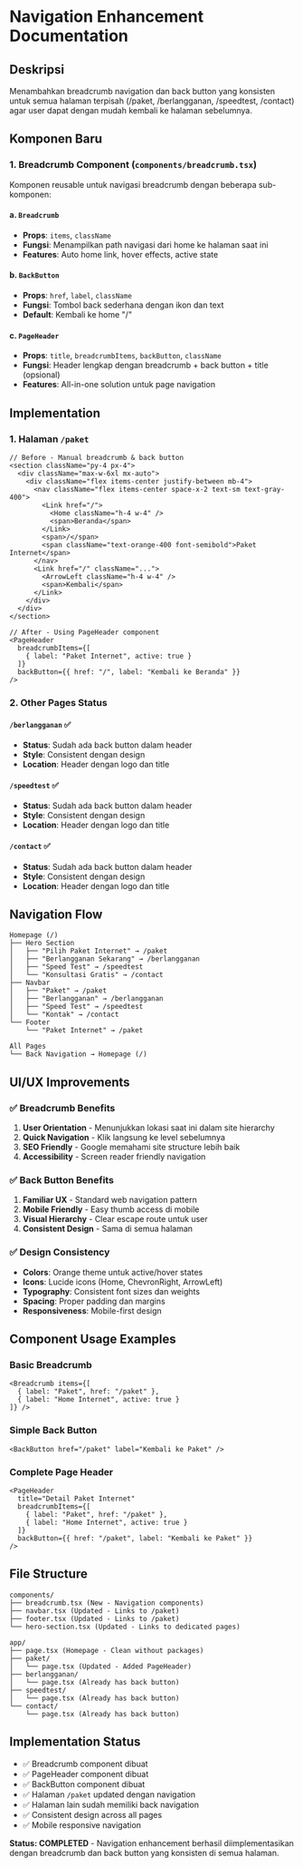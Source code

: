 # Navigation Enhancement Documentation

## Deskripsi
Menambahkan breadcrumb navigation dan back button yang konsisten untuk semua halaman terpisah (/paket, /berlangganan, /speedtest, /contact) agar user dapat dengan mudah kembali ke halaman sebelumnya.

## Komponen Baru

### 1. Breadcrumb Component (`components/breadcrumb.tsx`)
Komponen reusable untuk navigasi breadcrumb dengan beberapa sub-komponen:

#### a. `Breadcrumb`
- **Props**: `items`, `className`
- **Fungsi**: Menampilkan path navigasi dari home ke halaman saat ini
- **Features**: Auto home link, hover effects, active state

#### b. `BackButton`
- **Props**: `href`, `label`, `className`
- **Fungsi**: Tombol back sederhana dengan ikon dan text
- **Default**: Kembali ke home "/"

#### c. `PageHeader`
- **Props**: `title`, `breadcrumbItems`, `backButton`, `className`
- **Fungsi**: Header lengkap dengan breadcrumb + back button + title (opsional)
- **Features**: All-in-one solution untuk page navigation

## Implementation

### 1. Halaman `/paket`
```tsx
// Before - Manual breadcrumb & back button
<section className="py-4 px-4">
  <div className="max-w-6xl mx-auto">
    <div className="flex items-center justify-between mb-4">
      <nav className="flex items-center space-x-2 text-sm text-gray-400">
        <Link href="/">
          <Home className="h-4 w-4" />
          <span>Beranda</span>
        </Link>
        <span>/</span>
        <span className="text-orange-400 font-semibold">Paket Internet</span>
      </nav>
      <Link href="/" className="...">
        <ArrowLeft className="h-4 w-4" />
        <span>Kembali</span>
      </Link>
    </div>
  </div>
</section>

// After - Using PageHeader component
<PageHeader 
  breadcrumbItems={[
    { label: "Paket Internet", active: true }
  ]}
  backButton={{ href: "/", label: "Kembali ke Beranda" }}
/>
```

### 2. Other Pages Status

#### `/berlangganan` ✅
- **Status**: Sudah ada back button dalam header
- **Style**: Consistent dengan design
- **Location**: Header dengan logo dan title

#### `/speedtest` ✅
- **Status**: Sudah ada back button dalam header
- **Style**: Consistent dengan design
- **Location**: Header dengan logo dan title

#### `/contact` ✅
- **Status**: Sudah ada back button dalam header
- **Style**: Consistent dengan design
- **Location**: Header dengan logo dan title

## Navigation Flow

```
Homepage (/)
├── Hero Section
│   ├── "Pilih Paket Internet" → /paket
│   ├── "Berlangganan Sekarang" → /berlangganan
│   ├── "Speed Test" → /speedtest
│   └── "Konsultasi Gratis" → /contact
├── Navbar
│   ├── "Paket" → /paket
│   ├── "Berlangganan" → /berlangganan
│   ├── "Speed Test" → /speedtest
│   └── "Kontak" → /contact
└── Footer
    └── "Paket Internet" → /paket

All Pages
└── Back Navigation → Homepage (/)
```

## UI/UX Improvements

### ✅ Breadcrumb Benefits
1. **User Orientation** - Menunjukkan lokasi saat ini dalam site hierarchy
2. **Quick Navigation** - Klik langsung ke level sebelumnya
3. **SEO Friendly** - Google memahami site structure lebih baik
4. **Accessibility** - Screen reader friendly navigation

### ✅ Back Button Benefits
1. **Familiar UX** - Standard web navigation pattern
2. **Mobile Friendly** - Easy thumb access di mobile
3. **Visual Hierarchy** - Clear escape route untuk user
4. **Consistent Design** - Sama di semua halaman

### ✅ Design Consistency
- **Colors**: Orange theme untuk active/hover states
- **Icons**: Lucide icons (Home, ChevronRight, ArrowLeft)
- **Typography**: Consistent font sizes dan weights
- **Spacing**: Proper padding dan margins
- **Responsiveness**: Mobile-first design

## Component Usage Examples

### Basic Breadcrumb
```tsx
<Breadcrumb items={[
  { label: "Paket", href: "/paket" },
  { label: "Home Internet", active: true }
]} />
```

### Simple Back Button
```tsx
<BackButton href="/paket" label="Kembali ke Paket" />
```

### Complete Page Header
```tsx
<PageHeader 
  title="Detail Paket Internet"
  breadcrumbItems={[
    { label: "Paket", href: "/paket" },
    { label: "Home Internet", active: true }
  ]}
  backButton={{ href: "/paket", label: "Kembali ke Paket" }}
/>
```

## File Structure

```
components/
├── breadcrumb.tsx (New - Navigation components)
├── navbar.tsx (Updated - Links to /paket)
├── footer.tsx (Updated - Links to /paket)
└── hero-section.tsx (Updated - Links to dedicated pages)

app/
├── page.tsx (Homepage - Clean without packages)
├── paket/
│   └── page.tsx (Updated - Added PageHeader)
├── berlangganan/
│   └── page.tsx (Already has back button)
├── speedtest/
│   └── page.tsx (Already has back button)
└── contact/
    └── page.tsx (Already has back button)
```

## Implementation Status
- ✅ Breadcrumb component dibuat
- ✅ PageHeader component dibuat
- ✅ BackButton component dibuat
- ✅ Halaman `/paket` updated dengan navigation
- ✅ Halaman lain sudah memiliki back navigation
- ✅ Consistent design across all pages
- ✅ Mobile responsive navigation

**Status: COMPLETED** - Navigation enhancement berhasil diimplementasikan dengan breadcrumb dan back button yang konsisten di semua halaman.

